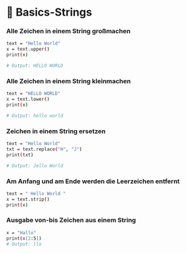 # :snake: Basics-Strings

### Alle Zeichen in einem String großmachen
```sh
text = "Hello World"
x = text.upper()
print(x)

# Output: HELLO WORLD
```

### Alle Zeichen in einem String kleinmachen
```sh
text = "HELLO WORLD"
x = text.lower()
print(x)

# Output: hello world
```

### Zeichen in einem String ersetzen
```sh
text = "Hello World"
txt = text.replace("H", "J")
print(txt)

# Output: Jello World
```

### Am Anfang und am Ende werden die Leerzeichen entfernt
```sh
text = " Hello World "
x = text.strip()
print(x)
```

### Ausgabe von-bis Zeichen aus einem String
```sh
x = "Hallo"
print(x[2:5])
# Output: llo
```
